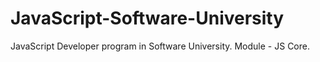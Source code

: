 # JavaScript-Software-University
JavaScript Developer program in Software University. Module - JS Core.
